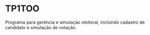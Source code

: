TP1TOO
======

Programa para gerência e simulação eleitoral, incluindo cadastro de candidato e simulação de votação.